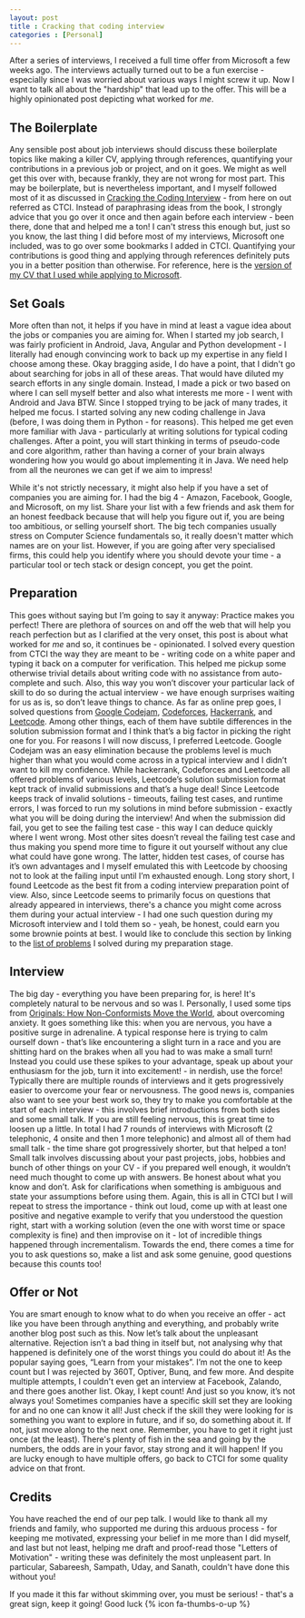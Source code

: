 ```yaml
---
layout: post
title : Cracking that coding interview
categories : [Personal]
---
```


After a series of interviews, I received a full time offer from Microsoft a few weeks ago. The interviews actually turned out to be a fun exercise - especially since I was worried about various ways I might screw it up. Now I want to talk all about the "hardship" that lead up to the offer. This will be a highly opinionated post depicting what worked for *me*.


The Boilerplate
----
Any sensible post about job interviews should discuss these boilerplate topics like making a killer CV, applying through references, quantifying your contributions in a previous job or project, and on it goes. We might as well get this over with, because frankly, they are not wrong for most part. This may be boilerplate, but is nevertheless important, and I myself followed most of it as discussed in [Cracking the Coding Interview](http://www.crackingthecodinginterview.com/) - from here on out referred as CTCI. Instead of paraphrasing ideas from the book, I strongly advice that you go over it once and then again before each interview - been there, done that and helped me a ton! I can't stress this enough but, just so you know, the last thing I did before most of my interviews, Microsoft one included, was to go over some bookmarks I added in CTCI. Quantifying your contributions is good thing and applying through references definitely puts you in a better position than otherwise. For reference, here is the [version of my CV that I used while applying to Microsoft](https://github.com/praveendath92/resume/blob/f72fa791d02f61ce4d9ed4b69f1644fb163bdcb2/short/cv.pdf).


Set Goals
----
More often than not, it helps if you have in mind at least a vague idea about the jobs or companies you are aiming for. When I started my job search, I was fairly proficient in Android, Java, Angular and Python development - I literally had enough convincing work to back up my expertise in any field I choose among these. Okay bragging aside, I do have a point, that I didn't go about searching for jobs in all of these areas. That would have diluted my search efforts in any single domain. Instead, I made a pick or two based on where I can sell myself better and also what interests me more - I went with Android and Java BTW. Since I stopped trying to be jack of many trades, it helped me focus. I started solving any new coding challenge in Java (before, I was doing them in Python - for reasons). This helped me get even more familiar with Java - particularly at writing solutions for typical coding challenges. After a point, you will start thinking in terms of pseudo-code and core algorithm, rather than having a corner of your brain always wondering how you would go about implementing it in Java. We need help from all the neurones we can get if we aim to impress!

While it's not strictly necessary, it might also help if you have a set of companies you are aiming for. I had the big 4 - Amazon, Facebook, Google, and Microsoft, on my list. Share your list with a few friends and ask them for an honest feedback because that will help you figure out if, you are being too ambitious, or selling yourself short. The big tech companies usually stress on Computer Science fundamentals so, it really doesn't matter which names are on your list. However, if you are going after very specialised firms, this could help you identify where you should devote your time - a particular tool or tech stack or design concept, you get the point.


Preparation
----
This goes without saying but I’m going to say it anyway: Practice makes you perfect! There are plethora of sources on and off the web that will help you reach perfection but as I clarified at the very onset, this post is about what worked for *me* and so, it continues be - opinionated. I solved every question from CTCI the way they are meant to be - writing code on a white paper and typing it back on a computer for verification. This helped me pickup some otherwise trivial details about writing code with no assistance from auto-complete and such. Also, this way you won’t discover your particular lack of skill to do so during the actual interview - we have enough surprises waiting for us as is, so don’t leave things to chance. As far as online prep goes, I solved questions from [Google Codejam](https://code.google.com/codejam/past-contests), [Codeforces](http://codeforces.com/), [Hackerrank](https://www.hackerrank.com/), and [Leetcode](https://leetcode.com/). Among other things, each of them have subtile differences in the solution submission format and I think that’s a big factor in picking the right one for you. For reasons I will now discuss, I preferred Leetcode. Google Codejam was an easy elimination because the problems level is much higher than what you would come across in a typical interview and I didn’t want to kill my confidence. While hackerrank, Codeforces and Leetcode all offered problems of various levels, Leetcode’s solution submission format kept track of invalid submissions and that’s a huge deal! Since Leetcode keeps track of invalid solutions - timeouts, failing test cases, and runtime errors, I was forced to run my solutions in mind before submission - exactly what you will be doing during the interview! And when the submission did fail, you get to see the failing test case - this way I can deduce quickly where I went wrong. Most other sites doesn’t reveal the failing test case and thus making you spend more time to figure it out yourself without any clue what could have gone wrong. The latter, hidden test cases, of course has it’s own advantages and I myself emulated this with Leetcode by choosing not to look at the failing input until I’m exhausted enough. Long story short, I found Leetcode as the best fit from a coding interview preparation point of view. Also, since Leetcode seems to primarily focus on questions that already appeared in interviews, there's a chance you might come across them during your actual interview - I had one such question during my Microsoft interview and I told them so - yeah, be honest, could earn you some brownie points at best. I would like to conclude this section by linking to the [list of problems](https://github.com/praveendath92/coding-challenges) I solved during my preparation stage.


Interview
----
The big day - everything you have been preparing for, is here! It's completely natural to be nervous and so was I. Personally, I used some tips from [Originals: How Non-Conformists Move the World](https://www.amazon.com/dp/B00XIYGCDO/), about overcoming anxiety. It goes something like this: when you are nervous, you have a positive surge in adrenaline. A typical response here is trying to calm ourself down - that’s like encountering a slight turn in a race and you are shitting hard on the brakes when all you had to was make a small turn! Instead you could use these spikes to your advantage, speak up about your enthusiasm for the job, turn it into excitement! - in nerdish, use the force! Typically there are multiple rounds of interviews and it gets progressively easier to overcome your fear or nervousness. The good news is, companies also want to see your best work so, they try to make you comfortable at the start of each interview - this involves brief introductions from both sides and some small talk. If you are still feeling nervous, this is great time to loosen up a little. In total I had 7 rounds of interviews with Microsoft (2 telephonic, 4 onsite and then 1 more telephonic) and almost all of them had small talk - the time share got progressively shorter, but that helped a ton! Small talk involves discussing about your past projects, jobs, hobbies and bunch of other things on your CV - if you prepared well enough, it wouldn’t need much thought to come up with answers. Be honest about what you know and don’t. Ask for clarifications when something is ambiguous and state your assumptions before using them. Again, this is all in CTCI but I will repeat to stress the importance - think out loud, come up with at least one positive and negative example to verify that you understood the question right, start with a working solution (even the one with worst time or space complexity is fine) and then improvise on it - lot of incredible things happened through incrementalism. Towards the end, there comes a time for you to ask questions so, make a list and ask some genuine, good questions because this counts too!


Offer or Not
----
You are smart enough to know what to do when you receive an offer - act like you have been through anything and everything, and probably write another blog post such as this. Now let’s talk about the unpleasant alternative. Rejection isn’t a bad thing in itself but, not analysing why that happened is definitely one of the worst things you could do about it! As the popular saying goes, “Learn from your mistakes”. I’m not the one to keep count but I was rejected by 360T, Optiver, Bunq, and few more. And despite multiple attempts, I couldn't even get an interview at Facebook, Zalando, and there goes another list. Okay, I kept count! And just so you know, it’s not always you! Sometimes companies have a specific skill set they are looking for and no one can know it all! Just check if the skill they were looking for is something you want to explore in future, and if so, do something about it. If not, just move along to the next one. Remember, you have to get it right just once (at the least). There's plenty of fish in the sea and going by the numbers, the odds are in your favor, stay strong and it will happen! If you are lucky enough to have multiple offers, go back to CTCI for some quality advice on that front. 


Credits
----
You have reached the end of our pep talk. I would like to thank all my friends and family, who supported me during this arduous process - for keeping me motivated, expressing your belief in me more than I did myself, and last but not least, helping me draft and proof-read those "Letters of Motivation" - writing these was definitely the most unpleasent part. In particular, Sabareesh, Sampath, Uday, and Sanath, couldn't have done this without you!


If you made it this far without skimming over, you must be serious! - that's a great sign, keep it going! Good luck {% icon fa-thumbs-o-up %}
